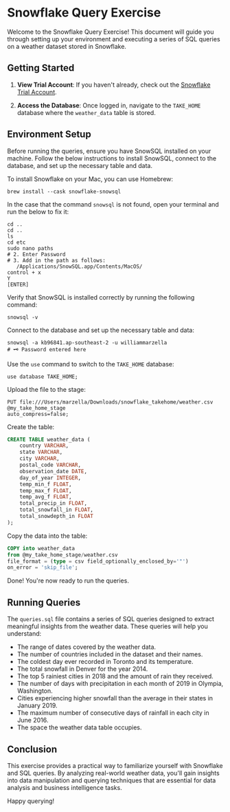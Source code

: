 # Snowflake Query Exercise

Welcome to the Snowflake Query Exercise! This document will guide you through setting up your environment and executing a series of SQL queries on a weather dataset stored in Snowflake. 

## Getting Started

1. **View Trial Account**: If you haven't already, check out the [Snowflake Trial Account](https://app.snowflake.com/zzgoyys/wv29513/#/data/databases/TAKE_HOME).

2. **Access the Database**: Once logged in, navigate to the `TAKE_HOME` database where the `weather_data` table is stored.

## Environment Setup

Before running the queries, ensure you have SnowSQL installed on your machine. Follow the below instructions to install SnowSQL, connect to the database, and set up the necessary table and data.

To install Snowflake on your Mac, you can use Homebrew:

```shell
brew install --cask snowflake-snowsql
```

In the case that the command `snowsql` is not found, open your terminal and run the below to fix it:

```shell
cd ..
cd ..
ls
cd etc
sudo nano paths
# 2. Enter Password
# 3. Add in the path as follows:
   /Applications/SnowSQL.app/Contents/MacOS/
control + x
Y
[ENTER]
```

Verify that SnowSQL is installed correctly by running the following command:

```shell
snowsql -v
```

Connect to the database and set up the necessary table and data:

```shell
snowsql -a kb96841.ap-southeast-2 -u williammarzella
# 🗝️ Password entered here
```

Use the `use` command to switch to the `TAKE_HOME` database:

```shell
use database TAKE_HOME;
```

Upload the file to the stage:

```shell
PUT file:///Users/marzella/Downloads/snowflake_takehome/weather.csv 
@my_take_home_stage 
auto_compress=false;
```

Create the table:

```sql
CREATE TABLE weather_data (
    country VARCHAR,
    state VARCHAR,
    city VARCHAR,
    postal_code VARCHAR,
    observation_date DATE,
    day_of_year INTEGER,
    temp_min_f FLOAT,
    temp_max_f FLOAT,
    temp_avg_f FLOAT,
    total_precip_in FLOAT,
    total_snowfall_in FLOAT,
    total_snowdepth_in FLOAT
);
```

Copy the data into the table:

```sql
COPY into weather_data
from @my_take_home_stage/weather.csv
file_format = (type = csv field_optionally_enclosed_by='"')
on_error = 'skip_file';
```

Done! You're now ready to run the queries.

## Running Queries

The `queries.sql` file contains a series of SQL queries designed to extract meaningful insights from the weather data. These queries will help you understand:

- The range of dates covered by the weather data.
- The number of countries included in the dataset and their names.
- The coldest day ever recorded in Toronto and its temperature.
- The total snowfall in Denver for the year 2014.
- The top 5 rainiest cities in 2018 and the amount of rain they received.
- The number of days with precipitation in each month of 2019 in Olympia, Washington.
- Cities experiencing higher snowfall than the average in their states in January 2019.
- The maximum number of consecutive days of rainfall in each city in June 2016.
- The space the weather data table occupies.

## Conclusion

This exercise provides a practical way to familiarize yourself with Snowflake and SQL queries. By analyzing real-world weather data, you'll gain insights into data manipulation and querying techniques that are essential for data analysis and business intelligence tasks.

Happy querying!
